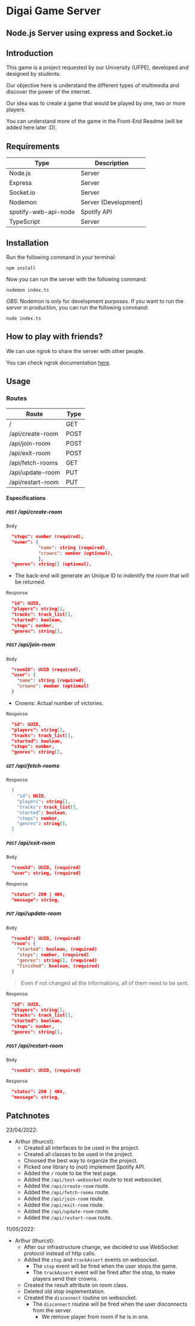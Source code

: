 # Digai Game Server

## Node.js Server using express and Socket.io

## Introduction

This game is a project requested by our University (UFPE), developed and designed by students.

Our objective here is understand the different types of multimedia and discover the power of the internet.

Our idea was to create a game that would be played by one, two or more players.

You can understand more of the game in the Front-End Readme (will be added here later :D).

## Requirements

| Type                 | Description          |
| -------------------- | -------------------- |
| Node.js              | Server               |
| Express              | Server               |
| Socket.io            | Server               |
| Nodemon              | Server (Development) |
| spotify-web-api-node | Spotify API          |
| TypeScript           | Server               |

## Installation

Run the following command in your terminal:

```shell
npm install
```

Now you can run the server with the following command:

```shell
nodemon index.ts
```

_OBS_: Nodemon is only for development purposes. If you want to run the server in production, you can run the following command:

```shell
node index.ts
```

## How to play with friends?

We can use ngrok to share the server with other people.

You can check ngrok documentation [here](ngrok.com).

## Usage

### Routes

| Route             | Type |
| ----------------- | ---- |
| /                 | GET  |
| /api/create-room  | POST |
| /api/join-room    | POST |
| /api/exit-room    | POST |
| /api/fetch-rooms  | GET  |
| /api/update-room  | PUT  |
| /api/restart-room | PUT  |

#### Especifications

##### `POST` /api/create-room

`Body`

```json
  "steps": number (required),
  "owner": {
            "name": string (required),
            "crowns": number (optional),
            },
  "genres": string[] (optional),
```

- The back-end will generate an Unique ID to indentify the room that will be returned.

`Response`

```json
  "id": UUID,
  "players": string[],
  "tracks": track_list[],
  "started": boolean,
  "steps": number,
  "genres": string[],
```

##### `POST` /api/join-room

`Body`

```json
  "roomID": UUID (required),
  "user": {
    "name": string (required),
    "crowns": number (optional)
  }
```

- Crowns: Actual number of victories.

`Response`

```json
  "id": UUID,
  "players": string[],
  "tracks": track_list[],
  "started": boolean,
  "steps": number,
  "genres": string[],
```

##### `GET` /api/fetch-rooms

`Response`

```json
  [
    "id": UUID,
    "players": string[],
    "tracks": track_list[],
    "started": boolean,
    "steps": number,
    "genres": string[],
  ]
```

##### `POST` /api/exit-room

`Body`

```json
  "roomId": UUID, (required)
  "user": string, (required)
```

`Response`

```json
  "status": 200 | 404,
  "message": string,
```

##### `PUT` /api/update-room

`Body`

```json
  "roomId": UUID, (required)
  "room": {
    "started": boolean, (required)
    "steps": number, (required)
    "genres": string[], (required)
    "finished": boolean, (required)
  }
```

> Even if not changed all the informations, all of them need to be sent.

`Response`

```json
  "id": UUID,
  "players": string[],
  "tracks": track_list[],
  "started": boolean,
  "steps": number,
  "genres": string[],
```

##### `POST` /api/restart-room

`Body`

```json
  "roomId": UUID, (required)
```

`Response`

```json
  "status": 200 | 404,
  "message": string,
```

## Patchnotes

23/04/2022:

- Arthur (thurcst):
  - Created all interfaces to be used in the project.
  - Created all classes to be used in the project.
  - Choosed the best way to organize the project.
  - Picked one library to (not) implement Spotify API.
  - Added the `/` route to be the test page.
  - Added the `/api/test-websocket` route to test websocket.
  - Added the `/api/create-room` route.
  - Added the `/api/fetch-rooms` route.
  - Added the `/api/join-room` route.
  - Added the `/api/exit-room` route.
  - Added the `/api/update-room` route.
  - Added the `/api/restart-room` route.

11/05/2022:

- Arthur (thurcst):
  - After our infrastructure change, we decided to use WebSocket protocol instead of http calls.
  - Added the `stop` and `trackAssert` events on websocket.
    - The `stop` event will be fired when the user stops the game.
    - The `trackAssert` event will be fired after the stop, to make players send their crowns.
  - Created the result attribute on room class.
  - Deleted old stop implementation.
  - Created the `disconnect` routine on websocket.
    - The `disconnect` routine will be fired when the user disconnects from the server.
      - We remove player from room if he is in one.
